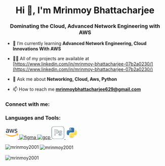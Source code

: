 <h1 align="center">Hi 👋, I'm Mrinmoy Bhattacharjee</h1>
<h3 align="center">Dominating the Cloud, Advanced Network Engineering with AWS</h3>

- 🌱 I’m currently learning **Advanced Network Engineering, Cloud Innovations With AWS**

- 👨‍💻 All of my projects are available at [https://www.linkedin.com/in/mrinmoy-bhattacharjee-07b2a0230/](https://www.linkedin.com/in/mrinmoy-bhattacharjee-07b2a0230/)

- 💬 Ask me about **Networking, Cloud, Aws, Python**

- 📫 How to reach me **mrinmoybhattacharjee629@gmail.com**

<h3 align="left">Connect with me:</h3>
<p align="left">
</p>

<h3 align="left">Languages and Tools:</h3>
<p align="left"> <a href="https://aws.amazon.com" target="_blank" rel="noreferrer"> <img src="https://raw.githubusercontent.com/devicons/devicon/master/icons/amazonwebservices/amazonwebservices-original-wordmark.svg" alt="aws" width="40" height="40"/> </a> <a href="https://www.figma.com/" target="_blank" rel="noreferrer"> <img src="https://www.vectorlogo.zone/logos/figma/figma-icon.svg" alt="figma" width="40" height="40"/> </a> <a href="https://cloud.google.com" target="_blank" rel="noreferrer"> <img src="https://www.vectorlogo.zone/logos/google_cloud/google_cloud-icon.svg" alt="gcp" width="40" height="40"/> </a> <a href="https://www.photoshop.com/en" target="_blank" rel="noreferrer"> <img src="https://raw.githubusercontent.com/devicons/devicon/master/icons/photoshop/photoshop-line.svg" alt="photoshop" width="40" height="40"/> </a> <a href="https://www.python.org" target="_blank" rel="noreferrer"> <img src="https://raw.githubusercontent.com/devicons/devicon/master/icons/python/python-original.svg" alt="python" width="40" height="40"/> </a> </p>

<p><img align="left" src="https://github-readme-stats.vercel.app/api/top-langs?username=mrinmoy2001&show_icons=true&locale=en&layout=compact" alt="mrinmoy2001" /></p>

<p>&nbsp;<img align="center" src="https://github-readme-stats.vercel.app/api?username=mrinmoy2001&show_icons=true&locale=en" alt="mrinmoy2001" /></p>

<p><img align="center" src="https://github-readme-streak-stats.herokuapp.com/?user=mrinmoy2001&" alt="mrinmoy2001" /></p>
